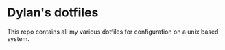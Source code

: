 # Dylan's dotfiles

This repo contains all my various dotfiles for configuration on a unix based system.
